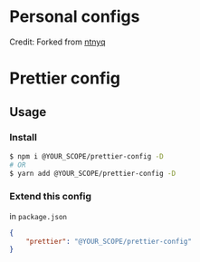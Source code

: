 # Personal configs

Credit:  Forked from [ntnyq](https://github.com/ntnyq/configs)

# Prettier config

## Usage

### Install

```bash
$ npm i @YOUR_SCOPE/prettier-config -D
# OR
$ yarn add @YOUR_SCOPE/prettier-config -D
```

### Extend this config

in `package.json`

```json
{
    "prettier": "@YOUR_SCOPE/prettier-config"
}
```

